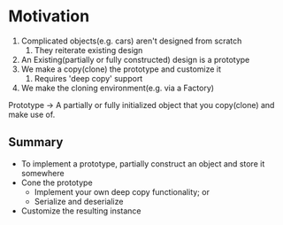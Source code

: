 # Motivation
1. Complicated objects(e.g. cars) aren't designed from scratch
   1. They reiterate existing design
2. An Existing(partially or fully constructed) design is a prototype
3. We make a copy(clone) the prototype and customize it
   1. Requires 'deep copy' support
4. We make the cloning environment(e.g. via a Factory)

Prototype -> A partially or fully initialized object that you copy(clone) and make use of.

## Summary
- To implement a prototype, partially construct an object and store it somewhere
- Cone the prototype
  - Implement your own deep copy functionality; or
  - Serialize and deserialize
- Customize the resulting instance